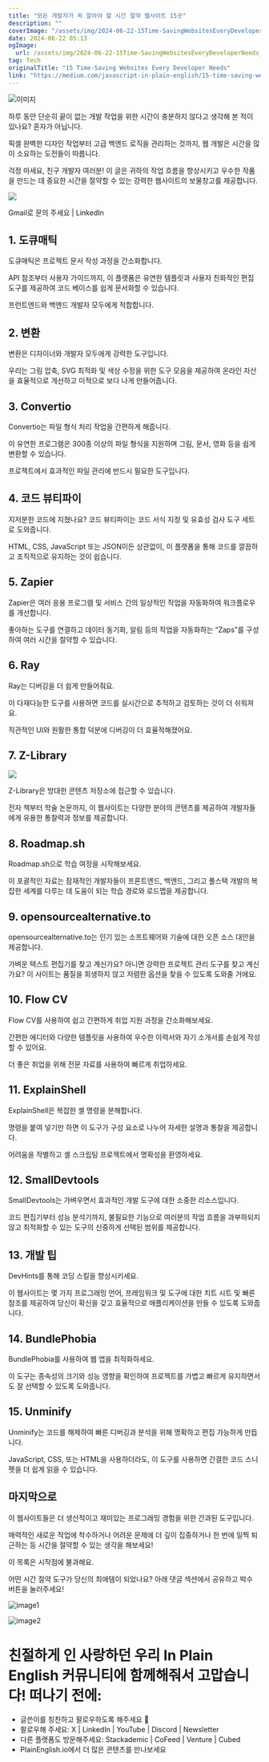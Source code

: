 ```yaml
---
title: "모든 개발자가 꼭 알아야 할 시간 절약 웹사이트 15곳"
description: ""
coverImage: "/assets/img/2024-06-22-15Time-SavingWebsitesEveryDeveloperNeeds_0.png"
date: 2024-06-22 05:13
ogImage: 
  url: /assets/img/2024-06-22-15Time-SavingWebsitesEveryDeveloperNeeds_0.png
tag: Tech
originalTitle: "15 Time-Saving Websites Every Developer Needs"
link: "https://medium.com/javascript-in-plain-english/15-time-saving-websites-every-developer-needs-cf76ea19e430"
---
```



![이미지](/assets/img/2024-06-22-15Time-SavingWebsitesEveryDeveloperNeeds_0.png)

하루 동안 단순히 끝이 없는 개발 작업을 위한 시간이 충분하지 않다고 생각해 본 적이 있나요? 혼자가 아닙니다.

픽셀 완벽한 디자인 작업부터 고급 백엔드 로직을 관리하는 것까지, 웹 개발은 시간을 많이 소요하는 도전들이 따릅니다.

걱정 마세요, 친구 개발자 여러분! 이 글은 귀하의 작업 흐름을 향상시키고 우수한 작품을 만드는 데 중요한 시간을 절약할 수 있는 강력한 웹사이트의 보물창고를 제공합니다.

<div class="content-ad"></div>

<img src="https://miro.medium.com/v2/resize:fit:1400/1*vzIi3-buJNS3ykfKEwZqmg.gif" />

Gmail로 문의 주세요 | LinkedIn

## 1. 도큐매틱

도큐매틱은 프로젝트 문서 작성 과정을 간소화합니다.

<div class="content-ad"></div>

API 참조부터 사용자 가이드까지, 이 플랫폼은 유연한 템플릿과 사용자 친화적인 편집 도구를 제공하여 코드 베이스를 쉽게 문서화할 수 있습니다.

프런트엔드와 백엔드 개발자 모두에게 적합합니다.

## 2. 변환

변환은 디자이너와 개발자 모두에게 강력한 도구입니다.

<div class="content-ad"></div>

우리는 그림 압축, SVG 최적화 및 색상 수정을 위한 도구 모음을 제공하여 온라인 자산을 효율적으로 개선하고 미적으로 보다 나게 만들어줍니다.

## 3. Convertio

Convertio는 파일 형식 처리 작업을 간편하게 해줍니다.

이 유연한 프로그램은 300종 이상의 파일 형식을 지원하며 그림, 문서, 영화 등을 쉽게 변환할 수 있습니다.

<div class="content-ad"></div>

프로젝트에서 효과적인 파일 관리에 반드시 필요한 도구입니다.

## 4. 코드 뷰티파이

지저분한 코드에 지쳤나요? 코드 뷰티파이는 코드 서식 지정 및 유효성 검사 도구 세트로 도와줍니다.

HTML, CSS, JavaScript 또는 JSON이든 상관없이, 이 플랫폼을 통해 코드를 깔끔하고 조직적으로 유지하는 것이 쉽습니다.

<div class="content-ad"></div>

## 5. Zapier

Zapier은 여러 응용 프로그램 및 서비스 간의 일상적인 작업을 자동화하여 워크플로우를 개선합니다.

좋아하는 도구를 연결하고 데이터 동기화, 알림 등의 작업을 자동화하는 “Zaps”를 구성하여 여러 시간을 절약할 수 있습니다.

## 6. Ray

<div class="content-ad"></div>

Ray는 디버깅을 더 쉽게 만들어줘요.

이 다재다능한 도구를 사용하면 코드를 실시간으로 추적하고 검토하는 것이 더 쉬워져요.

직관적인 UI와 원활한 통합 덕분에 디버깅이 더 효율적해졌어요.

## 7. Z-Library

<div class="content-ad"></div>

<img src="/assets/img/2024-06-22-15Time-SavingWebsitesEveryDeveloperNeeds_1.png" />

Z-Library은 방대한 콘텐츠 저장소에 접근할 수 있습니다.

전자 책부터 학술 논문까지, 이 웹사이트는 다양한 분야의 콘텐츠를 제공하여 개발자들에게 유용한 통찰력과 정보를 제공합니다.

## 8. Roadmap.sh

<div class="content-ad"></div>

Roadmap.sh으로 학습 여정을 시작해보세요.

이 포괄적인 자료는 잠재적인 개발자들이 프론트엔드, 백엔드, 그리고 풀스택 개발의 복잡한 세계를 다루는 데 도움이 되는 학습 경로와 로드맵을 제공합니다.

## 9. opensourcealternative.to

opensourcealternative.to는 인기 있는 소프트웨어와 기술에 대한 오픈 소스 대안을 제공합니다.

<div class="content-ad"></div>

가벼운 텍스트 편집기를 찾고 계신가요? 아니면 강력한 프로젝트 관리 도구를 찾고 계신가요? 이 사이트는 품질을 희생하지 않고 저렴한 옵션을 찾을 수 있도록 도와줄 거에요.

## 10. Flow CV

Flow CV를 사용하여 쉽고 간편하게 취업 지원 과정을 간소화해보세요.

간편한 에디터와 다양한 템플릿을 사용하여 우수한 이력서와 자기 소개서를 손쉽게 작성할 수 있어요.

<div class="content-ad"></div>

더 좋은 취업을 위해 전문 자료를 사용하여 빠르게 취업하세요.

## 11. ExplainShell

ExplainShell은 복잡한 셸 명령을 분해합니다.

명령을 붙여 넣기만 하면 이 도구가 구성 요소로 나누어 자세한 설명과 통찰을 제공합니다.

<div class="content-ad"></div>

어려움을 작별하고 셸 스크립팅 프로젝트에서 명확성을 환영하세요.

## 12. SmallDevtools

SmallDevtools는 가벼우면서 효과적인 개발 도구에 대한 소중한 리소스입니다.

코드 편집기부터 성능 분석기까지, 불필요한 기능으로 여러분의 작업 흐름을 과부하되지 않고 최적화할 수 있는 도구의 신중하게 선택된 범위를 제공합니다.

<div class="content-ad"></div>

## 13. 개발 팁

DevHints를 통해 코딩 스킬을 향상시키세요.

이 웹사이트는 몇 가지 프로그래밍 언어, 프레임워크 및 도구에 대한 치트 시트 및 빠른 참조를 제공하여 당신이 확신을 갖고 효율적으로 애플리케이션을 만들 수 있도록 도와줍니다.

## 14. BundlePhobia

<div class="content-ad"></div>

BundlePhobia를 사용하여 웹 앱을 최적화하세요.

이 도구는 종속성의 크기와 성능 영향을 확인하여 프로젝트를 가볍고 빠르게 유지하면서도 잘 선택할 수 있도록 도와줍니다.

## 15. Unminify

Unminify는 코드를 해제하여 빠른 디버깅과 분석을 위해 명확하고 편집 가능하게 만듭니다.

<div class="content-ad"></div>

JavaScript, CSS, 또는 HTML을 사용하더라도, 이 도구를 사용하면 간결한 코드 스니펫을 더 쉽게 읽을 수 있습니다.

## 마지막으로

이 웹사이트들은 더 생산적이고 재미있는 프로그래밍 경험을 위한 간과된 도구입니다.

매력적인 새로운 작업에 착수하거나 어려운 문제에 더 깊이 집중하거나 한 번에 일찍 퇴근하는 등 시간을 절약할 수 있는 생각을 해보세요!

<div class="content-ad"></div>

이 목록은 시작점에 불과해요.

어떤 시간 절약 도구가 당신의 최애템이 되었나요? 아래 댓글 섹션에서 공유하고 박수 버튼을 눌러주세요!

![image1](/assets/img/2024-06-22-15Time-SavingWebsitesEveryDeveloperNeeds_2.png)

![image2](/assets/img/2024-06-22-15Time-SavingWebsitesEveryDeveloperNeeds_3.png)

<div class="content-ad"></div>

# 친절하게 인 사랑하던 우리 In Plain English 커뮤니티에 함께해줘서 고맙습니다! 떠나기 전에:

- 글쓴이를 칭찬하고 팔로우하도록 해주세요 👏
- 팔로우해 주세요: X | LinkedIn | YouTube | Discord | Newsletter
- 다른 플랫폼도 방문해주세요: Stackademic | CoFeed | Venture | Cubed
- PlainEnglish.io에서 더 많은 콘텐츠를 만나보세요